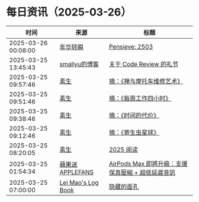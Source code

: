 ﻿# 每日资讯（2025-03-26）

|时间|来源|标题|
|---|---|---|
|2025-03-26 00:08:00|[年华转瞬](https://blog.xiaket.org/feed.xml)|[Pensieve: 2503](https://xiaket.github.io/2025/pensieve-2503.html)|
|2025-03-25 13:45:43|[smallyu的博客](https://smallyu.net/atom.xml)|[关于 Code Review 的礼节](https://smallyu.net/2025/03/25/%E5%85%B3%E4%BA%8E-Code-Review-%E7%9A%84%E7%A4%BC%E8%8A%82/)|
|2025-03-25 09:57:46|[素生](http://z.arlmy.me/atom.xml)|[摘：《禅与摩托车维修艺术》](http://z.arlmy.me/posts/Note/Note_RobertMPirsig_ZenAndTheArtOfMotorcycleMaintenance/)|
|2025-03-25 09:51:46|[素生](http://z.arlmy.me/atom.xml)|[摘：《每周工作四小时》](http://z.arlmy.me/posts/Note/Note_TimothyFerriss_TheFourHourWorkweek/)|
|2025-03-25 09:38:46|[素生](http://z.arlmy.me/atom.xml)|[摘：《时间的代价》](http://z.arlmy.me/posts/Note/Note_EdwardChancellor_ThePriceOfTime/)|
|2025-03-25 09:12:46|[素生](http://z.arlmy.me/atom.xml)|[摘：《寄生虫星球》](http://z.arlmy.me/posts/Note/Note_CarlZimmer_ParasiteRex/)|
|2025-03-25 08:20:05|[素生](http://z.arlmy.me/atom.xml)|[2025 阅读](http://z.arlmy.me/posts/YearlyBooks/YearlyBooks_2025/)|
|2025-03-25 01:54:34|[蘋果迷 APPLEFANS](https://applefans.today/feed/)|[AirPods Max 即將升級：支援保真壓縮 + 超低延遲音訊](https://applefans.today/2025-03-airpods-max-lossless-audio-coming-april/)|
|2025-03-25 07:00:00|[Lei Mao's Log Book](https://leimao.github.io/atom.xml)|[隐藏的面孔](https://leimao.github.io/essay/%E9%9A%90%E8%97%8F%E7%9A%84%E9%9D%A2%E5%AD%94-Hidden-Face/)|
